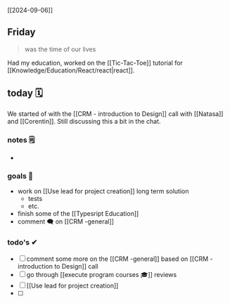 [[2024-09-06]]

## Friday
> was the time of our lives

Had my education, worked on the [[Tic-Tac-Toe]] tutorial for [[Knowledge/Education/React/react|react]].

## today 🗓

We started of with the [[CRM - introduction to Design]] call with [[Natasa]] and [[Corentin]].
Still discussing this a bit in the chat.

### notes 🗒
- 

### goals 🏴
- work on [[Use lead for project creation]] long term solution
	- tests
	- etc.
- finish some of the [[Typesript Education]]
- comment 🗨 on [[CRM -general]]

### todo's ✔
- [ ] comment some more on the [[CRM -general]] based on [[CRM - introduction to Design]] call
- [ ] go through [[execute program courses 🎓]] reviews
- [ ] [[Use lead for project creation]]
- [ ] 

